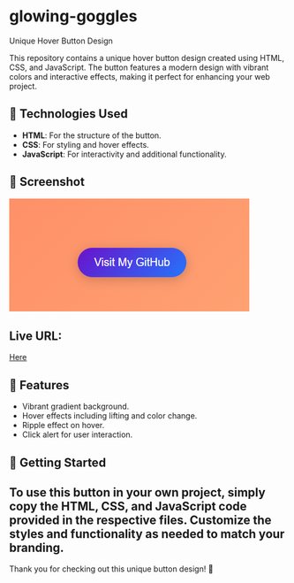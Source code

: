 # glowing-goggles
Unique Hover Button Design

This repository contains a unique hover button design created using HTML, CSS, and JavaScript. The button features a modern design with vibrant colors and interactive effects, making it perfect for enhancing your web project.

## 🚀 Technologies Used
- **HTML**: For the structure of the button.
- **CSS**: For styling and hover effects.
- **JavaScript**: For interactivity and additional functionality.

## 📸 Screenshot
![Button Screenshot](./hover.button.png)

## Live URL:
[Here](https://ahmedbernawi.github.io/glowing-goggles/)

## 🎨 Features
- Vibrant gradient background.
- Hover effects including lifting and color change.
- Ripple effect on hover.
- Click alert for user interaction.

## 📂 Getting Started
To use this button in your own project, simply copy the HTML, CSS, and JavaScript code provided in the respective files. Customize the styles and functionality as needed to match your branding.
---
Thank you for checking out this unique button design! 🌟
